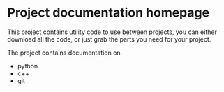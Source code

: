 # Project documentation homepage


This project contains utility code to use between projects, you can either download all the code, or just grab the parts you need for your project.

The project contains documentation on

- python
- c++
- git
